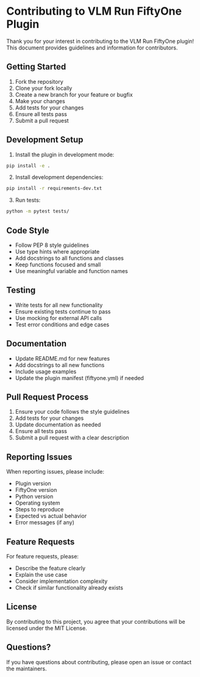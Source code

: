 # Contributing to VLM Run FiftyOne Plugin

Thank you for your interest in contributing to the VLM Run FiftyOne plugin! This document provides guidelines and information for contributors.

## Getting Started

1. Fork the repository
2. Clone your fork locally
3. Create a new branch for your feature or bugfix
4. Make your changes
5. Add tests for your changes
6. Ensure all tests pass
7. Submit a pull request

## Development Setup

1. Install the plugin in development mode:
```bash
pip install -e .
```

2. Install development dependencies:
```bash
pip install -r requirements-dev.txt
```

3. Run tests:
```bash
python -m pytest tests/
```

## Code Style

- Follow PEP 8 style guidelines
- Use type hints where appropriate
- Add docstrings to all functions and classes
- Keep functions focused and small
- Use meaningful variable and function names

## Testing

- Write tests for all new functionality
- Ensure existing tests continue to pass
- Use mocking for external API calls
- Test error conditions and edge cases

## Documentation

- Update README.md for new features
- Add docstrings to all new functions
- Include usage examples
- Update the plugin manifest (fiftyone.yml) if needed

## Pull Request Process

1. Ensure your code follows the style guidelines
2. Add tests for your changes
3. Update documentation as needed
4. Ensure all tests pass
5. Submit a pull request with a clear description

## Reporting Issues

When reporting issues, please include:

- Plugin version
- FiftyOne version
- Python version
- Operating system
- Steps to reproduce
- Expected vs actual behavior
- Error messages (if any)

## Feature Requests

For feature requests, please:

- Describe the feature clearly
- Explain the use case
- Consider implementation complexity
- Check if similar functionality already exists

## License

By contributing to this project, you agree that your contributions will be licensed under the MIT License.

## Questions?

If you have questions about contributing, please open an issue or contact the maintainers.
